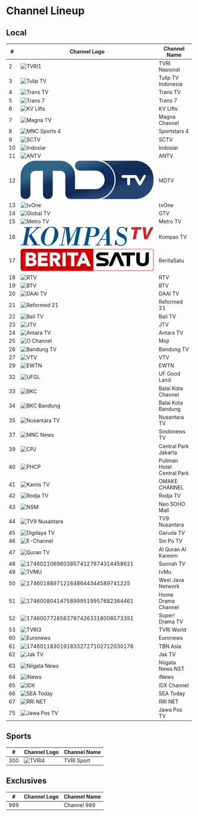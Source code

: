 # Channel Lineup
## Local
\# | Channel Logo | Channel Name
-- | -- | --
2 | ![TVRI1](https://upload.wikimedia.org/wikipedia/commons/e/eb/TVRILogo2019.svg) | TVRI Nasional
3 | ![Tulip TV](https://github.com/user-attachments/assets/b439e7d3-7d78-4368-8469-326b34d3b614) | Tulip TV Indonesia
4 | ![Trans TV](https://upload.wikimedia.org/wikipedia/id/6/62/Trans_TV_2013.svg) | Trans TV
5 | ![Trans 7](https://upload.wikimedia.org/wikipedia/id/7/79/Trans_7_2013.svg) | Trans 7
6 | ![KV Lifts](https://github.com/user-attachments/assets/95a5b203-0e69-4df6-aaa6-a3d28ea1352a) | KV Lifts
7 | ![Magna TV](https://upload.wikimedia.org/wikipedia/commons/8/83/MagnaChannel.png) | Magna Channel
8 | ![MNC Sports 4](https://upload.wikimedia.org/wikipedia/commons/a/a4/Sportstars_4.png) | Sportstars 4
9 | ![SCTV](https://upload.wikimedia.org/wikipedia/commons/c/cc/SCTV_Logo.svg) | SCTV
10 | ![Indosiar](https://upload.wikimedia.org/wikipedia/commons/c/c8/Indosiar_2015.svg) | Indosiar
11 | ![ANTV](https://github.com/user-attachments/assets/a721ff00-3370-4951-98d0-d11aeaff38f5) | ANTV
12 | ![NET.](https://github.com/TG635-alt126xA/ExtendedMaster113/raw/refs/heads/main/MDTV_logo.svg) | MDTV
13 | ![tvOne](https://github.com/user-attachments/assets/48e10835-ad8c-4e61-bc18-e1d4e814058c) | tvOne
14 | ![Global TV](https://upload.wikimedia.org/wikipedia/commons/9/9c/GTV_%282017%29.svg) | GTV
15 | ![Metro TV](https://github.com/user-attachments/assets/3ccac20d-a2b8-4fb4-84c6-49370d3eb923) | Metro TV
16 | ![Kompas TV](https://github.com/TG635-alt126xA/ExtendedMaster113/raw/refs/heads/main/KOMPAS_TV_(2017).svg) | Kompas TV
17 | ![IDTV](https://github.com/TG635-alt126xA/ExtendedMaster113/raw/refs/heads/main/BeritaSatu_(Flat).svg) | BeritaSatu
18 | ![RTV](https://github.com/user-attachments/assets/9b39e2ac-b13f-4141-bb80-61cc4fb103ff) | RTV
19 | ![BTV](https://github.com/user-attachments/assets/708b87c7-d902-4f21-8860-e933a10dd3fb) | BTV
20 | ![DAAI TV](https://upload.wikimedia.org/wikipedia/commons/f/fc/DAAI_TV.svg) | DAAI TV
21 | ![Reformed 21](https://upload.wikimedia.org/wikipedia/id/5/57/Reformed21.png) | Reformed 21
22 | ![Bali TV](https://upload.wikimedia.org/wikipedia/id/b/b9/BaliTV_2014.png) | Bali TV
23 | ![JTV](https://upload.wikimedia.org/wikipedia/commons/c/ca/JTV_%28Indonesian_TV_channel%29_2022.svg) | JTV
24 | ![Antara TV](https://upload.wikimedia.org/wikipedia/commons/c/cf/ANTARA_TV.jpg) | Antara TV
25 | ![O Channel](https://upload.wikimedia.org/wikipedia/commons/c/c9/Moji_blue.svg) | Moji
26 | ![Bandung TV](https://upload.wikimedia.org/wikipedia/commons/3/32/Logo_bdg_tv_2016.png) | Bandung TV
27 | ![VTV](https://upload.wikimedia.org/wikipedia/commons/6/6d/VTV_Indonesia_2023.svg) | VTV
29 | ![EWTN](https://upload.wikimedia.org/wikipedia/en/c/c8/EWTN_Logo_and_Wordmark_%282016%29.svg) | EWTN
32 | ![UFGL](https://github.com/user-attachments/assets/e5be7524-d1c1-4a36-b8ae-83417cdc5fe0) | UF Good Land
33 | ![BKC](https://github.com/user-attachments/assets/45a7d189-931d-466c-8bb6-92c5afac3d0f) | Balai Kota Channel
34 | ![BKC Bandung](https://upload.wikimedia.org/wikipedia/id/d/d5/Logo_Balai_Kota_Bandung_Channel.png) | Balai Kota Bandung
35 | ![Nusantara TV](https://upload.wikimedia.org/wikipedia/commons/9/91/Nusantara_TV_Symbol.svg) | Nusantara TV
37 | ![MNC News](https://upload.wikimedia.org/wikipedia/commons/8/83/Sindo_News_TV_%282023%29.svg) | Sindonews TV
39 | ![CPJ](https://upload.wikimedia.org/wikipedia/id/8/8d/Central_Park.svg) | Central Park Jakarta
40 | ![PHCP](https://upload.wikimedia.org/wikipedia/id/f/fb/Pullman_Hotels_and_Resorts.png) | Pullman Hotel Central Park
41 | ![Kamis TV](https://github.com/user-attachments/assets/63457efb-5774-4769-91cc-1262822fbf05) | OMAKE CHANNEL
42 | ![Rodja TV](https://upload.wikimedia.org/wikipedia/id/b/b3/Rodja_TV.png) | Rodja TV
43 | ![NSM](https://upload.wikimedia.org/wikipedia/commons/5/5a/Neo_Soho.svg) | Neo SOHO Mall
44 | ![TV9 Nusantara](https://upload.wikimedia.org/wikipedia/id/e/ed/TV9_Nusantara.png) | TV9 Nusantara
45 | ![Digdaya TV](https://github.com/user-attachments/assets/3af02073-1c1f-4a43-b244-33268d934ca0) | Garuda TV
46 | ![E-Channel](https://upload.wikimedia.org/wikipedia/commons/e/e8/Sin_Po_TV.svg) | Sin Po TV
47 | ![Quran TV](https://upload.wikimedia.org/wikipedia/commons/1/15/%D9%82%D9%86%D8%A7%D8%A9_%D8%A7%D9%84%D9%82%D8%B1%D8%A2%D9%86_%D8%A7%D9%84%D9%83%D8%B1%D9%8A%D9%85.svg) | Al Quran Al Kareem
48 | ![17460210696038574127674314458621](https://github.com/user-attachments/assets/4190e043-11b1-4a86-9e56-27cc52db18b1) | Sunnah TV
49 | ![TVMU](https://upload.wikimedia.org/wikipedia/id/d/d0/TvMu.png) | tvMu
50 | ![1746018897121648644344589741225](https://github.com/user-attachments/assets/9e17eb8b-bbd8-4b0b-b8db-49fb1c00de2d) | West Java Network
51 | ![17460080414758999519957682364461](https://github.com/user-attachments/assets/f7428e39-2528-4050-a525-f9ce199fcf07) | Home Drama Channel
52 | ![17460077285637874263318008573351](https://github.com/user-attachments/assets/cbc830a7-a5f3-4419-a521-2b17f69081b8) | Super! Drama TV
53 | ![TVRI3](https://upload.wikimedia.org/wikipedia/commons/6/64/TVRI-World.svg) | TVRI World
60 | ![Euronews](https://upload.wikimedia.org/wikipedia/commons/4/46/Euronews_2016_logo.svg) | Euronews
61 | ![17460118301918332727102712030176](https://github.com/user-attachments/assets/bf2eef23-882f-48b0-ac19-f2b71be70f5c) | TBN Asia
62 | ![Jak TV](https://upload.wikimedia.org/wikipedia/id/c/cc/Logo_Jak_TV_%282018%29.png) | Jak TV
63 | ![Niigata News](https://github.com/user-attachments/assets/e0db4c58-88d3-4a87-ba3c-7c8e48b75661) | Niigata News NST
64 | ![iNews](https://upload.wikimedia.org/wikipedia/commons/a/a1/INews.svg) | iNews
65 | ![IDX](https://upload.wikimedia.org/wikipedia/commons/c/cb/IDX_Channel.png) | IDX Channel
66 | ![SEA Today](https://upload.wikimedia.org/wikipedia/commons/c/c5/SEA_Today_Indonesia_Logo.png) | SEA Today
67 | ![RRI NET](https://upload.wikimedia.org/wikipedia/commons/7/7b/Logo_RRI_NET_2023.png) | RRI NET
75 | ![Jawa Pos TV](https://upload.wikimedia.org/wikipedia/commons/7/77/Jawa_Pos_TV_2024.svg) | Jawa Pos TV
## Sports
\# | Channel Logo | Channel Name
-- | -- | --
300 | ![TVRI4](https://upload.wikimedia.org/wikipedia/commons/9/9e/TVRI_Sport_2022.svg) | TVRI Sport
## Exclusives
\# | Channel Logo | Channel Name
-- | -- | --
999 | | Channel 999
